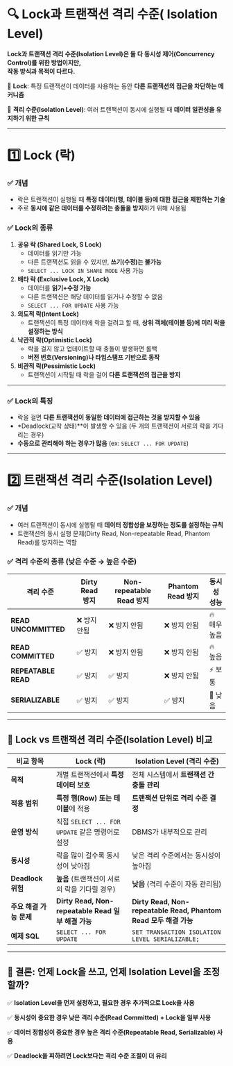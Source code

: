 # 🔍 Lock과 트랜잭션 격리 수준( Isolation Level)

**Lock과 트랜잭션 격리 수준(Isolation Level)은 둘 다 동시성 제어(Concurrency Control)를 위한 방법이지만, <br>작동 방식과 목적이 다르다.**

🔹 **Lock**: 특정 트랜잭션이 데이터를 사용하는 동안 **다른 트랜잭션의 접근을 차단하는 메커니즘**

🔹 **격리 수준(Isolation Level)**: 여러 트랜잭션이 동시에 실행될 때 **데이터 일관성을 유지하기 위한 규칙**

---

# **1️⃣ Lock (락)**

### **✅ 개념**

- 락은 트랜잭션이 실행될 때 **특정 데이터(행, 테이블 등)에 대한 접근을 제한하는 기술**
- 주로 **동시에 같은 데이터를 수정하려는 충돌을 방지**하기 위해 사용됨

### **✅ Lock의 종류**

1. **공유 락 (Shared Lock, S Lock)**
    - 데이터를 읽기만 가능
    - 다른 트랜잭션도 읽을 수 있지만, **쓰기(수정)는 불가능**
    - `SELECT ... LOCK IN SHARE MODE` 사용 가능
2. **배타 락 (Exclusive Lock, X Lock)**
    - 데이터를 **읽기+수정 가능**
    - 다른 트랜잭션은 해당 데이터를 읽거나 수정할 수 없음
    - `SELECT ... FOR UPDATE` 사용 가능
3. **의도적 락(Intent Lock)**
    - 트랜잭션이 특정 데이터에 락을 걸려고 할 때, **상위 객체(테이블 등)에 미리 락을 설정하는 방식**
4. **낙관적 락(Optimistic Lock)**
    - 락을 걸지 않고 업데이트할 때 충돌이 발생하면 롤백
    - **버전 번호(Versioning)나 타임스탬프 기반으로 동작**
5. **비관적 락(Pessimistic Lock)**
    - 트랜잭션이 시작될 때 락을 걸어 **다른 트랜잭션의 접근을 방지**

---

### **✅ Lock의 특징**

- 락을 걸면 **다른 트랜잭션이 동일한 데이터에 접근하는 것을 방지할 수 있음**
- *Deadlock(교착 상태)**이 발생할 수 있음 (두 개의 트랜잭션이 서로의 락을 기다리는 경우)
- **수동으로 관리해야 하는 경우가 많음** (ex: `SELECT ... FOR UPDATE`)

---

# **2️⃣ 트랜잭션 격리 수준(Isolation Level)**

### **✅ 개념**

- 여러 트랜잭션이 동시에 실행될 때 **데이터 정합성을 보장하는 정도를 설정하는 규칙**
- 트랜잭션의 동시 실행 문제(Dirty Read, Non-repeatable Read, Phantom Read)를 방지하는 역할

### **✅ 격리 수준의 종류 (낮은 수준 → 높은 수준)**

| 격리 수준                | Dirty Read 방지 | Non-repeatable Read 방지 | Phantom Read 방지 | 동시성 성능   |
|----------------------|---------------|------------------------|-----------------|----------|
| **READ UNCOMMITTED** | ❌ 방지 안됨       | ❌ 방지 안됨                | ❌ 방지 안됨         | 🔥 매우 높음 |
| **READ COMMITTED**   | ✅ 방지          | ❌ 방지 안됨                | ❌ 방지 안됨         | 🔥 높음    |
| **REPEATABLE READ**  | ✅ 방지          | ✅ 방지                   | ❌ 방지 안됨         | ⚡ 보통     |
| **SERIALIZABLE**     | ✅ 방지          | ✅ 방지                   | ✅ 방지            | 🚨 낮음    |

---

## **🔄 Lock vs 트랜잭션 격리 수준(Isolation Level) 비교**

| 비교 항목           | **Lock (락)**                                 | **Isolation Level (격리 수준)**                                |
|-----------------|----------------------------------------------|------------------------------------------------------------|
| **목적**          | 개별 트랜잭션에서 **특정 데이터 보호**                      | 전체 시스템에서 **트랜잭션 간 충돌 관리**                                  |
| **적용 범위**       | **특정 행(Row) 또는 테이블**에 적용                     | **트랜잭션 단위로 격리 수준 결정**                                      |
| **운영 방식**       | 직접 `SELECT ... FOR UPDATE` 같은 명령어로 설정        | DBMS가 내부적으로 관리                                             |
| **동시성**         | 락을 많이 걸수록 동시성이 낮아짐                           | 낮은 격리 수준에서는 동시성이 높아짐                                       |
| **Deadlock 위험** | **높음** (트랜잭션이 서로의 락을 기다릴 경우)                 | **낮음** (격리 수준이 자동 관리됨)                                     |
| **주요 해결 가능 문제** | **Dirty Read, Non-repeatable Read 일부 해결 가능** | **Dirty Read, Non-repeatable Read, Phantom Read 모두 해결 가능** |
| **예제 SQL**      | `SELECT ... FOR UPDATE`                      | `SET TRANSACTION ISOLATION LEVEL SERIALIZABLE;`            |

---

## **🔔 결론: 언제 Lock을 쓰고, 언제 Isolation Level을 조정할까?**

✅ **Isolation Level을 먼저 설정하고, 필요한 경우 추가적으로 Lock을 사용**

✅ **동시성이 중요한 경우 낮은 격리 수준(Read Committed) + Lock을 일부 사용**

✅ **데이터 정합성이 중요한 경우 높은 격리 수준(Repeatable Read, Serializable) 사용**

✅ **Deadlock을 피하려면 Lock보다는 격리 수준 조절이 더 유리**